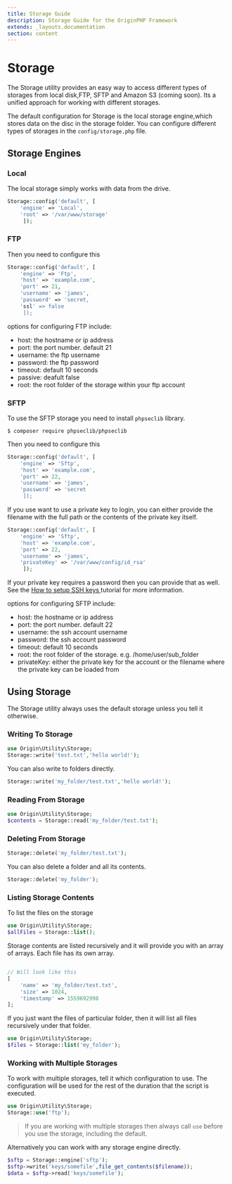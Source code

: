 ```yaml
---
title: Storage Guide
description: Storage Guide for the OriginPHP Framework
extends: _layouts.documentation
section: content
---
```

# Storage

The Storage utility provides an easy way to access different types of storages from local disk,FTP, SFTP and Amazon S3 (coming soon). Its a unified approach for working with different storages.

The default configuration for Storage is the local storage engine,which stores data on the disc in the storage folder. You can configure different types of storages in the `config/storage.php` file.

## Storage Engines

### Local

The local storage simply works with data from the drive.

```php
Storage::config('default', [
    'engine' => 'Local',
    'root' => '/var/www/storage'
     ]);
```

### FTP

Then you need to configure this

```php
Storage::config('default', [
    'engine' => 'Ftp',
    'host' => 'example.com',
    'port' => 21,
    'username' => 'james',
    'password' => 'secret,
    'ssl' => false
     ]);
```

options for configuring FTP include:

- host: the hostname or ip address
- port: the port number. default 21
- username: the ftp username
- password: the ftp password
- timeout: default 10 seconds
- passive: deafult false
- root: the root folder of the storage within your ftp account

### SFTP

To use the SFTP storage you need to install `phpseclib` library.

```linux
$ composer require phpseclib/phpseclib
```

Then you need to configure this

```php
Storage::config('default', [
    'engine' => 'Sftp',
    'host' => 'example.com',
    'port' => 22,
    'username' => 'james',
    'password' => 'secret
     ]);
```

If you use want to use a private key to login, you can either provide the filename with the full path or the contents of the private key itself.


```php
Storage::config('default', [
    'engine' => 'Sftp',
    'host' => 'example.com',
    'port' => 22,
    'username' => 'james',
    'privateKey' => '/var/www/config/id_rsa'
     ]);
```

If your private key requires a password then you can provide that as well. See the [How to setup SSH keys ](https://linuxize.com/post/how-to-set-up-ssh-keys-on-ubuntu-1804/) tutorial for more information.

options for configuring SFTP include:

- host: the hostname or ip address
- port: the port number. default 22
- username: the ssh account username
- password: the ssh account password
- timeout: default 10 seconds
- root: the root folder of the storage. e.g. /home/user/sub_folder
- privateKey: either the private key for the account or the filename where the private key can be loaded from

## Using Storage

The Storage utility always uses the default storage unless you tell it otherwise.

### Writing To Storage

```php
use Origin\Utility\Storage;
Storage::write('test.txt','hello world!');
```

You can also write to folders directly.

```php
Storage::write('my_folder/test.txt','hello world!');
```

### Reading From Storage

```php
use Origin\Utility\Storage;
$contents = Storage::read('my_folder/test.txt');
```

### Deleting From Storage

```php
Storage::delete('my_folder/test.txt');
```

You can also delete a folder and all its contents.

```php
Storage::delete('my_folder');
```

### Listing Storage Contents

To list the files on the storage

```php
use Origin\Utility\Storage;
$allFiles = Storage::list();
```

Storage contents are listed recursively and it will provide you with an array of arrays. Each file has its own array.

```php

// Will look like this
[
    'name' => 'my_folder/test.txt',
    'size' => 1024,
    'timestamp' => 1559692998
];

```

If you just want the files of particular folder, then it will list all files recursively under that folder.

```php
use Origin\Utility\Storage;
$files = Storage::list('my_folder');
```

### Working with Multiple Storages

To work with multiple storages, tell it which configuration to use. The configuration will be used for the rest of the 
duration that the script is executed.

```php
use Origin\Utility\Storage;
Storage::use('ftp');
```

> If you are working with multiple storages then always call `use` before you use the storage, including the default.

Alternatively you can work with any storage engine directly.

```php
$sftp = Storage::engine('sftp');
$sftp->write('keys/somefile',file_get_contents($filename));
$data = $sftp->read('keys/somefile');
```